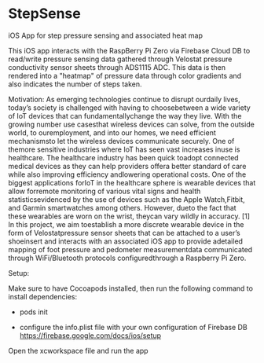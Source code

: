 # StepSense
iOS App for step pressure sensing and associated heat map

This iOS app interacts with the RaspBerry Pi Zero via Firebase Cloud DB to read/write pressure sensing data gathered through Velostat pressure conductivity sensor sheets through ADS1115 ADC. This data is then rendered into a "heatmap" of pressure data through color gradients and also indicates the number of steps taken.

Motivation: As  emerging  technologies  continue  to  disrupt  ourdaily  lives,  today’s  society  is  challenged  with  having  to  choosebetween  a  wide  variety  of  IoT  devices  that  can  fundamentallychange  the  way  they  live.  With  the  growing  number  use  casesthat  wireless  devices  can  solve,  from  the  outside  world,  to  ouremployment, and into our homes, we need efficient mechanismsto  let  the  wireless  devices  communicate  securely.  One  of  themore  sensitive  industries  where  IoT  has  seen  vast  increases  inuse  is  healthcare.  The  healthcare  industry  has  been  quick  toadopt connected medical devices as they can help providers offera  better  standard  of  care  while  also  improving  efficiency  andlowering  operational  costs.  One  of  the  biggest  applications  forIoT  in  the  healthcare  sphere  is  wearable  devices  that  allow  forremote  monitoring  of  various  vital  signs  and  health  statisticsevidenced   by   the   use   of   devices   such   as   the   Apple   Watch,Fitbit,  and  Garmin  smartwatches  among  others.  However,  dueto  the  fact  that  these  wearables  are  worn  on  the  wrist,  theycan  vary  wildly  in  accuracy.  [1]  In  this  project,  we  aim  toestablish a more discrete wearable device in the form of Velostatpressure  sensor  sheets  that  can  be  attached  to  a  user’s  shoeinsert  and  interacts  with  an  associated  iOS  app  to  provide  adetailed  mapping  of  foot  pressure  and  pedometer  measurementdata communicated through WiFi/Bluetooth protocols configuredthrough  a  Raspberry  Pi  Zero.

Setup:

Make sure to have Cocoapods installed, then run the following command to install dependencies:
- pods init

- configure the info.plist file with your own configuration of Firebase DB
https://firebase.google.com/docs/ios/setup

Open the xcworkspace file and run the app